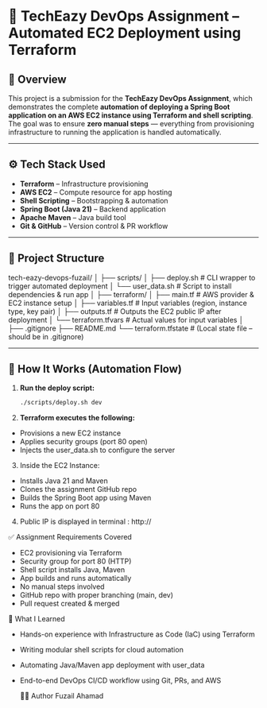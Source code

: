 # 🚀 TechEazy DevOps Assignment – Automated EC2 Deployment using Terraform

## 📌 Overview

This project is a submission for the **TechEazy DevOps Assignment**, which demonstrates the complete **automation of deploying a Spring Boot application on an AWS EC2 instance using Terraform and shell scripting**. The goal was to ensure **zero manual steps** — everything from provisioning infrastructure to running the application is handled automatically.

---

## ⚙️ Tech Stack Used

- **Terraform** – Infrastructure provisioning
- **AWS EC2** – Compute resource for app hosting
- **Shell Scripting** – Bootstrapping & automation
- **Spring Boot (Java 21)** – Backend application
- **Apache Maven** – Java build tool
- **Git & GitHub** – Version control & PR workflow

---

## 📁 Project Structure

tech-eazy-devops-fuzail/
│
├── scripts/
│ ├── deploy.sh # CLI wrapper to trigger automated deployment
│ └── user_data.sh # Script to install dependencies & run app
│
├── terraform/
│ ├── main.tf # AWS provider & EC2 instance setup
│ ├── variables.tf # Input variables (region, instance type, key pair)
│ ├── outputs.tf # Outputs the EC2 public IP after deployment
│ └── terraform.tfvars # Actual values for input variables
│
├── .gitignore
├── README.md
└── terraform.tfstate # (Local state file – should be in .gitignore)


---

## 🚀 How It Works (Automation Flow)

1. **Run the deploy script:**
   ```bash
   ./scripts/deploy.sh dev
   
2. **Terraform executes the following:**
  - Provisions a new EC2 instance
  - Applies security groups (port 80 open)
  - Injects the user_data.sh to configure the server

3. Inside the EC2 Instance:
  - Installs Java 21 and Maven
  - Clones the assignment GitHub repo
  - Builds the Spring Boot app using Maven
  - Runs the app on port 80
    
4. Public IP is displayed in terminal :
    http://<your-ec2-public-ip>


✅ Assignment Requirements Covered

- EC2 provisioning via Terraform
- Security group for port 80 (HTTP)
- Shell script installs Java, Maven
- App builds and runs automatically
- No manual steps involved
- GitHub repo with proper branching (main, dev)
- Pull request created & merged

🧠 What I Learned

- Hands-on experience with Infrastructure as Code (IaC) using Terraform
- Writing modular shell scripts for cloud automation
- Automating Java/Maven app deployment with user_data
- End-to-end DevOps CI/CD workflow using Git, PRs, and AWS

  🙋‍♂️ Author
Fuzail Ahamad
